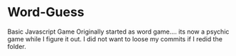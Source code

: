 # Word-Guess
Basic Javascript Game
Originally started as word game.... its now a psychic game while I figure it out. 
I did not want to loose my commits if I redid the folder. 
